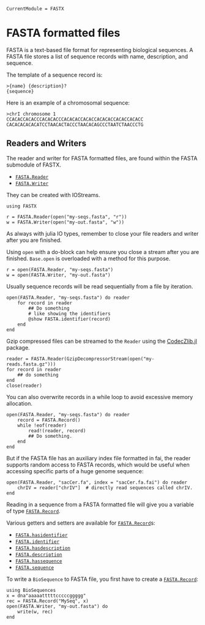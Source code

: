 ```@meta
CurrentModule = FASTX
```

# FASTA formatted files

FASTA is a text-based file format for representing biological sequences.
A FASTA file stores a list of sequence records with name, description, and
sequence.

The template of a sequence record is:

```
>{name} {description}?
{sequence}
```

Here is an example of a chromosomal sequence:

```
>chrI chromosome 1
CCACACCACACCCACACACCCACACACCACACCACACACCACACCACACC
CACACACACACATCCTAACACTACCCTAACACAGCCCTAATCTAACCCTG
```

## Readers and Writers
The reader and writer for FASTA formatted files, are found within the
FASTA submodule of FASTX.

- [`FASTA.Reader`](@ref)
- [`FASTA.Writer`](@ref)

They can be created with IOStreams.

```jlcon
using FASTX

r = FASTA.Reader(open("my-seqs.fasta", "r"))
w = FASTA.Writer(open("my-out.fasta", "w"))
```

As always with julia IO types, remember to close your file readers and writer
after you are finished.

Using `open` with a do-block can help ensure you close a stream after you are
finished. `Base.open` is overloaded with a method for this purpose.

```jlcon
r = open(FASTA.Reader, "my-seqs.fasta")
w = open(FASTA.Writer, "my-out.fasta")
```

Usually sequence records will be read sequentially from a file by iteration.

```jlcon
open(FASTA.Reader, "my-seqs.fasta") do reader
    for record in reader
        ## Do something
        # like showing the identifiers
        @show FASTA.identifier(record)
    end
end
```

Gzip compressed files can be streamed to the `Reader`
using the [CodecZlib.jl](https://github.com/JuliaIO/CodecZlib.jl) package.

```jlcon
reader = FASTA.Reader(GzipDecompressorStream(open("my-reads.fasta.gz")))
for record in reader
    ## do something
end
close(reader)
```

You can also overwrite records in a while loop to avoid excessive memory allocation.

```jlcon
open(FASTA.Reader, "my-seqs.fasta") do reader
    record = FASTA.Record()
    while !eof(reader)
        read!(reader, record)
        ## Do something.
    end
end
```

But if the FASTA file has an auxiliary index file formatted in fai, the reader
supports random access to FASTA records, which would be useful when accessing
specific parts of a huge genome sequence:

```jlcon
open(FASTA.Reader, "sacCer.fa", index = "sacCer.fa.fai") do reader
    chrIV = reader["chrIV"]  # directly read sequences called chrIV.
end
```

Reading in a sequence from a FASTA formatted file will give you a variable of
type [`FASTA.Record`](@ref).

Various getters and setters are available for [`FASTA.Record`](@ref)s:

- [`FASTA.hasidentifier`](@ref)
- [`FASTA.identifier`](@ref)
- [`FASTA.hasdescription`](@ref)
- [`FASTA.description`](@ref)
- [`FASTA.hassequence`](@ref)
- [`FASTA.sequence`](@ref)

To write a `BioSequence` to FASTA file, you first have to create a [`FASTA.Record`](@ref):

```jlcon
using BioSequences
x = dna"aaaaatttttcccccggggg"
rec = FASTA.Record("MySeq", x)
open(FASTA.Writer, "my-out.fasta") do
    write(w, rec)
end
```
